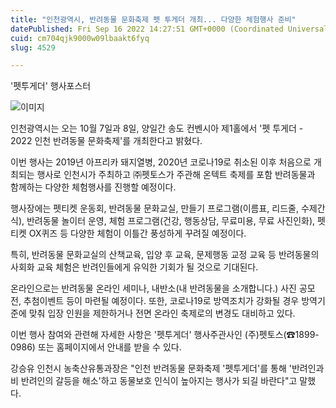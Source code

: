 ```yaml
---
title: "인천광역시, 반려동물 문화축제 펫 투게더 개최... 다양한 체험행사 준비"
datePublished: Fri Sep 16 2022 14:27:51 GMT+0000 (Coordinated Universal Time)
cuid: cm704qjk9000w09lbaakt6fyq
slug: 4529

---
```



'펫투게더' 행사포스터

![이미지](https://cdn.hashnode.com/res/hashnode/image/upload/v1739257041412/fd1127e1-8b48-49df-9757-d54a9ccb47d9.png)

인천광역시는 오는 10월 7일과 8일, 양일간 송도 컨벤시아 제1홀에서 '펫 투게더 - 2022 인천 반려동물 문화축제'를 개최한다고 밝혔다.

이번 행사는 2019년 아프리카 돼지열병, 2020년 코로나19로 취소된 이후 처음으로 개최되는 행사로 인천시가 주최하고 ㈜펫토스가 주관해 온텍트 축제를 포함 반려동물과 함께하는 다양한 체험행사를 진행할 예정이다.

행사장에는 펫티켓 운동회, 반려동물 문화교실, 만들기 프로그램(이름표, 리드줄, 수제간식), 반려동물 놀이터 운영, 체험 프로그램(건강, 행동상담, 무료미용, 무료 사진인화), 펫티켓 OX퀴즈 등 다양한 체험이 이틀간 풍성하게 꾸려질 예정이다.

특히, 반려동물 문화교실의 산책교육, 입양 후 교육, 문제행동 교정 교육 등 반려동물의 사회화 교육 체험은 반려인들에게 유익한 기회가 될 것으로 기대된다.

온라인으로는 반려동물 온라인 세미나, 내반소(내 반려동물을 소개합니다.) 사진 공모전, 추첨이벤트 등이 마련될 예정이다. 또한, 코로나19로 방역조치가 강화될 경우 방역기준에 맞춰 입장 인원을 제한하거나 전면 온라인 축제로의 변경도 대비하고 있다.

이번 행사 참여와 관련해 자세한 사항은 '펫투게더' 행사주관사인 (주)펫토스(☎1899-0986) 또는 홈페이지에서 안내를 받을 수 있다.

강승유 인천시 농축산유통과장은 "인천 반려동물 문화축제 '펫투게더'를 통해 '반려인과 비 반려인의 갈등을 해소'하고 동물보호 인식이 높아지는 행사가 되길 바란다"고 말했다.